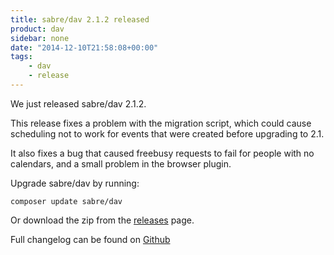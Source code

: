 ```yaml
---
title: sabre/dav 2.1.2 released
product: dav
sidebar: none
date: "2014-12-10T21:58:08+00:00"
tags:
    - dav
    - release
---
```


We just released sabre/dav 2.1.2.

This release fixes a problem with the migration script, which could cause
scheduling not to work for events that were created before upgrading to
2.1.

It also fixes a bug that caused freebusy requests to fail for people with
no calendars, and a small problem in the browser plugin.

Upgrade sabre/dav by running:

    composer update sabre/dav

Or download the zip from the [releases][2] page.

Full changelog can be found on [Github][1]

[1]: https://github.com/fruux/sabre-dav/blob/2.1.2/ChangeLog.md
[2]: https://github.com/fruux/sabre-dav/releases
